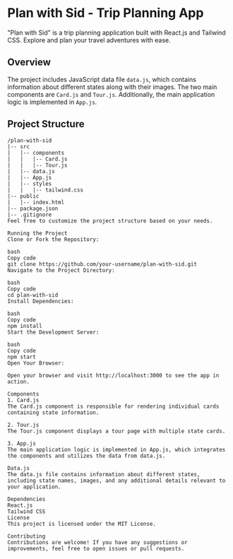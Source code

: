 
# Plan with Sid - Trip Planning App

"Plan with Sid" is a trip planning application built with React.js and Tailwind CSS. Explore and plan your travel adventures with ease.

## Overview

The project includes JavaScript data file `data.js`, which contains information about different states along with their images. The two main components are `Card.js` and `Tour.js`. Additionally, the main application logic is implemented in `App.js`.

## Project Structure

```plaintext
/plan-with-sid
|-- src
|   |-- components
|   |   |-- Card.js
|   |   |-- Tour.js
|   |-- data.js
|   |-- App.js
|   |-- styles
|   |   |-- tailwind.css
|-- public
|   |-- index.html
|-- package.json
|-- .gitignore
Feel free to customize the project structure based on your needs.

Running the Project
Clone or Fork the Repository:

bash
Copy code
git clone https://github.com/your-username/plan-with-sid.git
Navigate to the Project Directory:

bash
Copy code
cd plan-with-sid
Install Dependencies:

bash
Copy code
npm install
Start the Development Server:

bash
Copy code
npm start
Open Your Browser:

Open your browser and visit http://localhost:3000 to see the app in action.

Components
1. Card.js
The Card.js component is responsible for rendering individual cards containing state information.

2. Tour.js
The Tour.js component displays a tour page with multiple state cards.

3. App.js
The main application logic is implemented in App.js, which integrates the components and utilizes the data from data.js.

Data.js
The data.js file contains information about different states, including state names, images, and any additional details relevant to your application.

Dependencies
React.js
Tailwind CSS
License
This project is licensed under the MIT License.

Contributing
Contributions are welcome! If you have any suggestions or improvements, feel free to open issues or pull requests.
